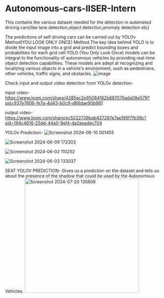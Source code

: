 # Autonomous-cars-IISER-Intern
This contains the various dataset needed for the detection in automated driving cars(like lane detection,object detection,anomaly detection etc)

The predictions of self driving cars can be carried out by YOLOv Method(YOU LOOK ONLY ONCE) Method.The key idea behind YOLO is to divide the input image into a grid and predict bounding boxes and probabilities for each grid cell.YOLO (You Only Look Once) models can be integral to the functionality of autonomous vehicles by providing real-time object detection capabilities. These models are adept at recognizing and localizing various objects in a vehicle's environment, such as pedestrians, other vehicles, traffic signs, and obstacles.
![image](https://github.com/t-abs/Autonomous-cars-IISER-Intern/assets/137747688/d1f80ee5-1be8-416e-af81-7b11968f4ba3)


Check input and output video detection from YOLOv detection-

input video-https://www.loom.com/share/4285ec2e95084182b887076ada08e579?sid=937e7606-fe7a-4d43-b0c9-d66dae90b981

output video-https://www.loom.com/share/ec5222739bab427287e7ae195f7fb39c?sid=194c4616-25dd-44a0-9ef4-da2aeadec704

YOLOv Prediction-
![Screenshot 2024-06-10 001455](https://github.com/t-abs/Autonomous-cars-IISER-Intern/assets/137747688/ae0f3816-88ba-43fa-9ff8-dbe8b45c31d2)

![Screenshot 2024-06-09 172303](https://github.com/t-abs/Autonomous-cars-IISER-Intern/assets/137747688/8fcf9380-89fe-4fd8-a437-c1abe8844014)

![Screenshot 2024-06-02 110252](https://github.com/t-abs/Autonomous-cars-IISER-Intern/assets/137747688/eff7c86e-e797-4d8a-ae90-af8b732c5737)

![Screenshot 2024-06-03 133037](https://github.com/t-abs/Autonomous-cars-IISER-Intern/assets/137747688/48a9a5c8-8d51-4e75-bce4-331c78dbb7a4)

SEAT YOLOV PREDICTION-
Gives us a prediction on the dataset and tells us about the presence of the shadow that could be used by the Autonomous Vehicles.
<img width="372" alt="Screenshot 2024-07-20 135608" src="https://github.com/user-attachments/assets/fb0a0b76-bf6b-45b8-9940-32508da4d3ec">

